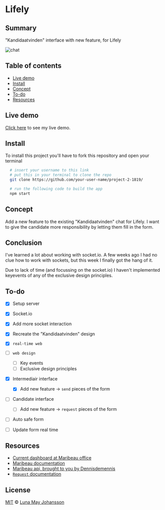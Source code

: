 # Lifely

## Summary
"Kandidaatvinden" interface with new feature, for Lifely

![chat](/img/final.png)

## Table of contents
- [Live demo](#Live-demo)
- [Install](#Install)
- [Concept](#Concept)
- [To-do](#To-do)
- [Resources](#Resources)

## Live demo
[Click here](https://kandidaatvinden.herokuapp.com/) to see my live demo.

## Install
To install this project you'll have to fork this repository and open your terminal
```bash
  # insert your username to this link
  # put this in your terminal to clone the repo
  git clone https://github.com/your-user-name/project-2-1819/

  # run the following code to build the app
  npm start
```

## Concept
Add a new feature to the existing "Kandidaatvinden" chat for Lifely. I want to give the candidate more responsibility by letting them fill in the form.   

## Conclusion
I've learned a lot about working with socket.io. A few weeks ago I had no clue how to work with sockets, but this week I finally got the hang of it.

Due to lack of time (and focussing on the socket.io) I haven't implemented keyevents of any of the exclusive design principles.

## To-do
- [x] Setup server
- [x] Socket.io
- [x] Add more socket interaction
- [x] Recreate the "Kandidaatvinden" design
- [x] `real-time web`
- [ ] `web design`
  - [ ] Key events
  - [ ] Exclusive design principles
- [x] Intermediair interface
  - [x] Add new feature -> `send` pieces of the form
- [ ] Candidate interface
  - [ ] Add new feature -> `request` pieces of the form
- [ ] Auto safe form
- [ ] Update form real time


## Resources
- [Current dashboard at Maribeau office](https://blog.mirabeau.nl/nl/articles/a_smart_meeting_room_dashboard_in_airport_style/ytBXX0WaCkmokgS6ScSOI)
- [Maribeau documentation](https://bitbucket.org/davebitter/mirabeau-smart-office/src/master/)
- [Maribeau api, brought to you by Dennisdemennis](http://mirabeau.denniswegereef.nl/api/v1/rooms)
- [`Request` documentation](https://github.com/request/request)

## License
[MIT](LICENSE) © [Luna May Johansson](https://github.com/maybuzz)
